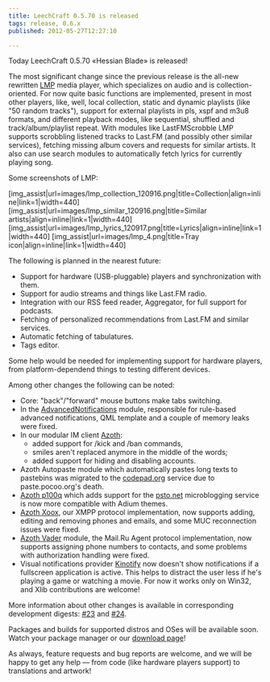 ```yaml
---
title: LeechCraft 0.5.70 is released
tags: release, 0.6.x
published: 2012-05-27T12:27:10

---
```


Today LeechCraft 0.5.70 «Hessian Blade» is released!

The most significant change since the previous release is the all-new
rewritten [LMP](/plugins-lmp) media player, which specializes on audio
and is collection-oriented. For now quite basic functions are
implemented, present in most other players, like, well, local
collection, static and dynamic playlists (like "50 random tracks"),
support for external playlists in pls, xspf and m3u8 formats, and
different playback modes, like sequential, shuffled and
track/album/playlist repeat. With modules like LastFMScrobble LMP
supports scrobbling listened tracks to Last.FM (and possibly other
similar services), fetching missing album covers and requests for
similar artists. It also can use search modules to automatically fetch
lyrics for currently playing song.

Some screenshots of LMP:

\[img\_assist|url=images/lmp\_collection\_120916.png|title=Collection|align=inline|link=1|width=440\]
\[img\_assist|url=images/lmp\_similar\_120916.png|title=Similar artists|align=inline|link=1|width=440\]
\[img\_assist|url=images/lmp\_lyrics\_120917.png|title=Lyrics|align=inline|link=1|width=440\]
\[img\_assist|url=images/lmp\_4.png|title=Tray icon|align=inline|link=1|width=440\]

The following is planned in the nearest future:

- Support for hardware (USB-pluggable) players and synchronization
  with them.
- Support for audio streams and things like Last.FM radio.
- Integration with our RSS feed reader, Aggregator, for full support
  for podcasts.
- Fetching of personalized recommendations from Last.FM and
  similar services.
- Automatic fetching of tabulatures.
- Tags editor.

Some help would be needed for implementing support for hardware players,
from platform-dependend things to testing different devices.

Among other changes the following can be noted:

- Core: "back"/"forward" mouse buttons make tabs switching.
- In the [AdvancedNotifications](/plugins-advancednotifications)
  module, responsible for rule-based advanced notifications, QML
  template and a couple of memory leaks were fixed.
- In our modular IM client [Azoth](/plugins-azoth):
  - added support for /kick and /ban commands,
  - smiles aren't replaced anymore in the middle of the words;
  - added support for hiding and disabling accounts.
- Azoth Autopaste module which automatically pastes long texts to
  pastebins was migrated to the [codepad.org](http://codepad.org)
  service due to paste.pocoo.org's death.
- [Azoth p100q](/plugins-azoth-p100q) which adds support for the
  [psto.net](http://psto.net) microblogging service is now more
  compatible with Adium themes.
- [Azoth Xoox](/plugins-azoth-xoox), our XMPP protocol implementation,
  now supports adding, editing and removing phones and emails, and
  some MUC reconnection issues were fixed.
- [Azoth Vader](/plugins-azoth-vader) module, the Mail.Ru Agent
  protocol implementation, now supports assigning phone numbers to
  contacts, and some problems with authorization handling were fixed.
- Visual notifications provider [Kinotify](/plugins-kinotify) now
  doesn't show notifications if a fullscreen application is active.
  This helps to distract the user less if he's playing a game or
  watching a movie. For now it works only on Win32, and Xlib
  contributions are welcome!

More information about other changes is available in corresponding
development digests: [\#23](/devel-digest-23) and
[\#24](/devel-digest-24).

Packages and builds for supported distros and OSes will be available
soon. Watch your package manager or our [download page](/download)!

As always, feature requests and bug reports are welcome, and we will be
happy to get any help — from code (like hardware players support) to
translations and artwork!

